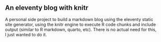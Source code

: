 ## An eleventy blog with knitr

A personal side project to build a markdown blog using the eleventy static site generator, using the knitr engine to execute R code chunks and include output (similar to R markdown, quarto, etc). There is no actual need for this, I just wanted to do it. 
